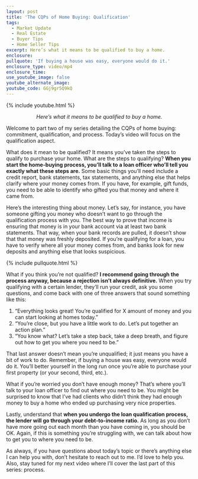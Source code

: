 ```yaml
---
layout: post
title: 'The CQPs of Home Buying: Qualification'
tags:
  - Market Update
  - Real Estate
  - Buyer Tips
  - Home Seller Tips
excerpt: Here’s what it means to be qualified to buy a home.
enclosure:
pullquote: 'If buying a house was easy, everyone would do it.'
enclosure_type: video/mp4
enclosure_time:
use_youtube_image: false
youtube_alternate_image:
youtube_code: GGj9gr5Q9kQ
---
```

{% include youtube.html %}

<center><em>Here’s what it means to be qualified to buy a home.</em></center>

Welcome to part two of my series detailing the CQPs of home buying: commitment, qualification, and process. Today’s video will focus on the qualification aspect.&nbsp;

What does it mean to be qualified? It means you’ve taken the steps to qualify to purchase your home. What are the steps to qualifying? **When you start the home-buying process, you’ll talk to a loan officer who’ll tell you exactly what these steps are.** Some basic things you’ll need include a credit report, bank statements, tax statements, and anything else that helps clarify where your money comes from. If you have, for example, gift funds, you need to be able to identify who gifted you that money and where it came from.&nbsp;

Here’s the interesting thing about money. Let’s say, for instance, you have someone gifting you money who doesn’t want to go through the qualification process with you. The best way to prove that income is ensuring that money is in your bank account via at least two bank statements. That way, when your bank records are pulled, it doesn’t show that that money was freshly deposited. If you’re qualifying for a loan, you have to verify where all your money comes from, and banks look for new deposits and anything else that looks suspicious.&nbsp;

{% include pullquote.html %}

What if you think you’re not qualified? **I recommend going through the process anyway, because a rejection isn’t always definitive.** When you try qualifying with a certain lender, they’ll run your credit, ask you some questions, and come back with one of three answers that sound something like this:

1. “Everything looks great\! You’re qualified for X amount of money and you can start looking at homes today.”
2. “You’re close, but you have a little work to do. Let’s put together an action plan.”
3. “You know what? Let’s take a step back, take a deep breath, and figure out how to get you where you need to be.”

That last answer doesn’t mean you’re unqualified; it just means you have a bit of work to do. Remember, if buying a house was easy, everyone would do it. You’ll better yourself in the long run once you’re able to purchase your first property (or your second, third, etc.).

What if you’re worried you don’t have enough money? That’s where you’ll talk to your loan officer to find out where you need to be. You might be surprised to know that I’ve had clients who didn’t think they had enough money to buy a home who ended up purchasing very nice properties.&nbsp;

Lastly, understand that **when you undergo the loan qualification process, the lender will go through your debt-to-income ratio.** As long as you don’t have more going out each month than you have coming in, you should be OK. Again, if this is something you’re struggling with, we can talk about how to get you to where you need to be.&nbsp;

As always, if you have questions about today’s topic or there’s anything else I can help you with, don’t hesitate to reach out to me. I’d love to help you. Also, stay tuned for my next video where I’ll cover the last part of this series: process.&nbsp;
